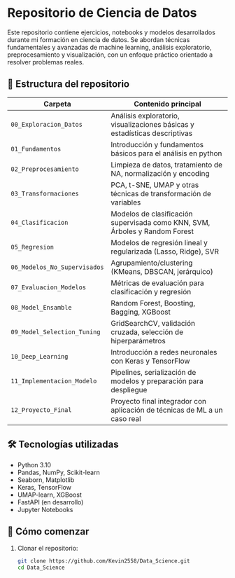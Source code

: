 # Repositorio de Ciencia de Datos

Este repositorio contiene ejercicios, notebooks y modelos desarrollados durante mi formación en ciencia de datos. Se abordan técnicas fundamentales y avanzadas de machine learning, análisis exploratorio, preprocesamiento y visualización, con un enfoque práctico orientado a resolver problemas reales.

## 📁 Estructura del repositorio

| Carpeta                         | Contenido principal                                                                 |
|---------------------------------|-------------------------------------------------------------------------------------|
| `00_Exploracion_Datos`          | Análisis exploratorio, visualizaciones básicas y estadísticas descriptivas          |
| `01_Fundamentos`                | Introducción y fundamentos básicos para el análisis en python                       |
| `02_Preprocesamiento`           | Limpieza de datos, tratamiento de NA, normalización y encoding                      |
| `03_Transformaciones`           | PCA, t-SNE, UMAP y otras técnicas de transformación de variables                    |
| `04_Clasificacion`              | Modelos de clasificación supervisada como KNN, SVM, Árboles y Random Forest         |
| `05_Regresion`                  | Modelos de regresión lineal y regularizada (Lasso, Ridge), SVR                      |
| `06_Modelos_No_Supervisados`    | Agrupamiento/clustering (KMeans, DBSCAN, jerárquico)                                |
| `07_Evaluacion_Modelos`         | Métricas de evaluación para clasificación y regresión                               |
| `08_Model_Ensamble`             | Random Forest, Boosting, Bagging, XGBoost                                           |
| `09_Model_Selection_Tuning`     | GridSearchCV, validación cruzada, selección de hiperparámetros                      |
| `10_Deep_Learning`              | Introducción a redes neuronales con Keras y TensorFlow                              |
| `11_Implementacion_Modelo`      | Pipelines, serialización de modelos y preparación para despliegue                   |
| `12_Proyecto_Final`             | Proyecto final integrador con aplicación de técnicas de ML a un caso real           |

## 🛠️ Tecnologías utilizadas

- Python 3.10
- Pandas, NumPy, Scikit-learn
- Seaborn, Matplotlib
- Keras, TensorFlow
- UMAP-learn, XGBoost
- FastAPI (en desarrollo)
- Jupyter Notebooks

## 🚀 Cómo comenzar

1. Clonar el repositorio:
   ```bash
   git clone https://github.com/Kevin2558/Data_Science.git
   cd Data_Science

